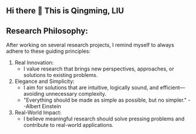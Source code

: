 ## Hi there 👋 This is Qingming, LIU

<!--
**MobiusLqm/MobiusLqm** is a ✨ _special_ ✨ repository because its `README.md` (this file) appears on your GitHub profile.

Here are some ideas to get you started:

- 🔭 I’m currently working on ...
- 🌱 I’m currently learning ...
- 👯 I’m looking to collaborate on ...
- 🤔 I’m looking for help with ...
- 💬 Ask me about ...
- 📫 How to reach me: ...
- 😄 Pronouns: ...
- ⚡ Fun fact: ...
-->
## Research Philosophy:
After working on several research projects, I remind myself to always adhere to these guiding principles:

1. Real Innovation:
    - I value research that brings new perspectives, approaches, or solutions to existing problems.
2. Elegance and Simplicity:
    - I aim for solutions that are intuitive, logically sound, and efficient—avoiding unnecessary complexity.
    - "Everything should be made as simple as possible, but no simpler."  --Albert Einstein
3. Real-World Impact:
    - I believe meaningful research should solve pressing problems and contribute to real-world applications.
